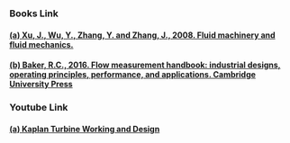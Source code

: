 ### <b>Books Link</b></br>
#### <a href="https://link.springer.com/chapter/10.1007/978-3-540-89749-1_52"> (a) Xu, J., Wu, Y., Zhang, Y. and Zhang, J., 2008. Fluid machinery and fluid mechanics.</a>
#### <a href="https://assets.cambridge.org/97811070/45866/frontmatter/9781107045866_frontmatter.pdf">(b) Baker, R.C., 2016. Flow measurement handbook: industrial designs, operating principles, performance, and applications. Cambridge University Press</a><br>

### <b>Youtube Link</b>
#### <a href="https://www.youtube.com/watch?v=0p03UTgpnDU">  (a) Kaplan Turbine Working and Design</a><br>

